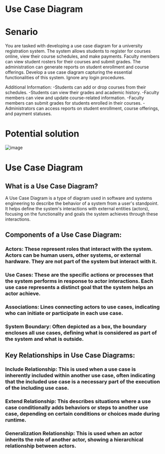 # Use Case Diagram

# Senario

You are tasked with developing a use case diagram for a university registration system. The system allows students to register for courses online, view their course schedules, and make payments. Faculty members can view student rosters for their courses and submit grades. The administration can generate reports on student enrollment and course offerings. Develop a use case diagram capturing the essential functionalities of this system. Ignore any login procedures.

Additional Information:
-Students can add or drop courses from their schedules.
-Students can view their grades and academic history.
-Faculty members can view and update course-related information.
-Faculty members can submit grades for students enrolled in their courses.
-Administrators can access reports on student enrollment, course offerings, and payment statuses.

# Potential solution

![image](https://github.com/marouene-djabbar/UML-Diagram/assets/165311266/b94905dd-cadf-4e4a-b480-5df8cfc800f9)

# Use Case Diagram

## What is a Use Case Diagram?

A Use Case Diagram is a type of diagram used in software and systems engineering to describe the behavior of a system from a user's standpoint. It helps define the system's interactions with external entities (actors), focusing on the functionality and goals the system achieves through these interactions.

## Components of a Use Case Diagram:

### Actors: These represent roles that interact with the system. Actors can be human users, other systems, or external hardware. They are not part of the system but interact with it.
### Use Cases: These are the specific actions or processes that the system performs in response to actor interactions. Each use case represents a distinct goal that the system helps an actor achieve.
### Associations: Lines connecting actors to use cases, indicating who can initiate or participate in each use case.
### System Boundary: Often depicted as a box, the boundary encloses all use cases, defining what is considered as part of the system and what is outside.

## Key Relationships in Use Case Diagrams:

### Include Relationship: This is used when a use case is inherently included within another use case, often indicating that the included use case is a necessary part of the execution of the including use case.
### Extend Relationship: This describes situations where a use case conditionally adds behaviors or steps to another use case, depending on certain conditions or choices made during runtime.
### Generalization Relationship: This is used when an actor inherits the role of another actor, showing a hierarchical relationship between actors.
